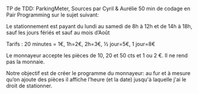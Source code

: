 TP de TDD: ParkingMeter, Sources par Cyril & Aurélie
50 min de codage en Pair Programming sur le sujet suivant:

Le stationnement est payant du lundi au samedi de 8h à 12h et de 14h à 18h, sauf les jours fériés et sauf au mois d’Août

Tarifs : 20 minutes = 1€, 1h=2€, 2h=3€, ½ jour=5€, 1 jour=8€

Le monnayeur accepte les pièces de 10, 20 et 50 cts et 1 ou 2 €. Il ne rend pas la monnaie.

Notre objectif est de créer le programme du monnayeur: au fur et à mesure qu’on ajoute des pièces il affiche l’heure (et la date) jusqu'à laquelle j'ai le droit de stationner.
